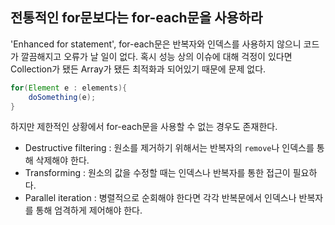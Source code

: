 ## 전통적인 for문보다는 for-each문을 사용하라  

'Enhanced for statement', for-each문은 반복자와 인덱스를 사용하지 않으니 코드가 깔끔해지고 오류가 날 일이 없다. 
혹시 성능 상의 이슈에 대해 걱정이 있다면 Collection가 됐든 Array가 됐든 최적화과 되어있기 때문에 문제 없다.

``` java
for(Element e : elements){
	doSomething(e);
}
```

하지만 제한적인 상황에서 for-each문을 사용할 수 없는 경우도 존재한다.
- Destructive filtering : 원소를 제거하기 위해서는 반복자의 ```remove```나 인덱스를 통해 삭제해야 한다.
- Transforming : 원소의 값을 수정할 때는 인덱스나 반복자를 통한 접근이 필요하다.
- Parallel iteration : 병렬적으로 순회해야 한다면 각각 반복문에서 인덱스나 반복자를 통해 엄격하게 제어해야 한다.